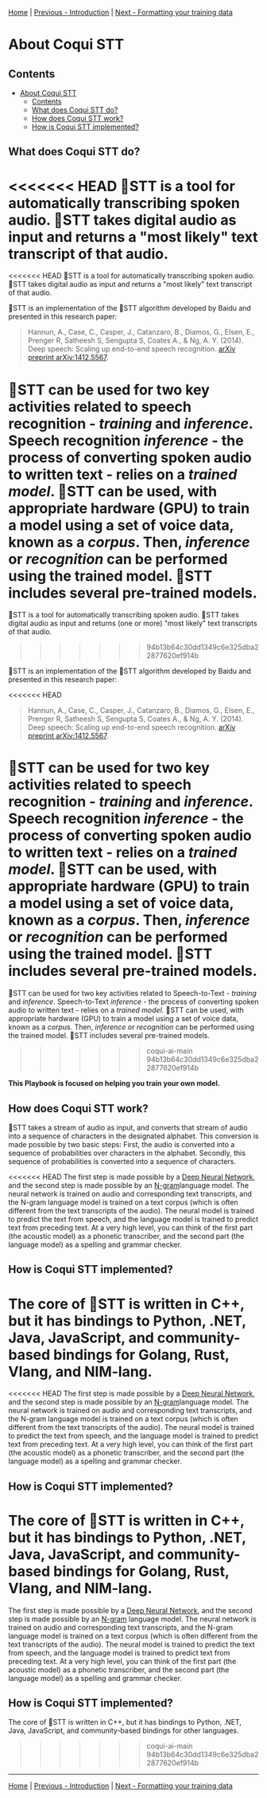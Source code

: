 [Home](README.md) | [Previous - Introduction](INTRO.md) | [Next - Formatting your training data](DATA_FORMATTING.md)

# About Coqui STT

## Contents

- [About Coqui STT](#about-coqui-stt)
  * [Contents](#contents)
  * [What does Coqui STT do?](#what-does-coqui-stt-do-)
  * [How does Coqui STT work?](#how-does-coqui-stt-work-)
  * [How is Coqui STT implemented?](#how-is-coqui-stt-implemented-)

## What does Coqui STT do?

<<<<<<< HEAD
🐸STT is a tool for automatically transcribing spoken audio. 🐸STT takes digital audio as input and returns a "most likely" text transcript of that audio.
=======
<<<<<<< HEAD
🐸STT is a tool for automatically transcribing spoken audio. 🐸STT takes digital audio as input and returns a "most likely" text transcript of that audio.

🐸STT is an implementation of the 🐸STT algorithm developed by Baidu and presented in this research paper:

> Hannun, A., Case, C., Casper, J., Catanzaro, B., Diamos, G., Elsen, E., Prenger R, Satheesh S, Sengupta S, Coates A., & Ng, A. Y. (2014). Deep speech: Scaling up end-to-end speech recognition. [arXiv preprint arXiv:1412.5567](https://arxiv.org/pdf/1412.5567).

🐸STT can be used for two key activities related to speech recognition - _training_ and _inference_. Speech recognition _inference_ - the process of converting spoken audio to written text - relies on a _trained model_. 🐸STT can be used, with appropriate hardware (GPU) to train a model using a set of voice data, known as a _corpus_. Then, _inference_ or _recognition_ can be performed using the trained model. 🐸STT includes several pre-trained models.
=======
🐸STT is a tool for automatically transcribing spoken audio. 🐸STT takes digital audio as input and returns (one or more) "most likely" text transcripts of that audio.
>>>>>>> 94b13b64c30dd1349c6e325dba22877620ef914b

🐸STT is an implementation of the 🐸STT algorithm developed by Baidu and presented in this research paper:

<<<<<<< HEAD
> Hannun, A., Case, C., Casper, J., Catanzaro, B., Diamos, G., Elsen, E., Prenger R, Satheesh S, Sengupta S, Coates A., & Ng, A. Y. (2014). Deep speech: Scaling up end-to-end speech recognition. [arXiv preprint arXiv:1412.5567](https://arxiv.org/pdf/1412.5567).

🐸STT can be used for two key activities related to speech recognition - _training_ and _inference_. Speech recognition _inference_ - the process of converting spoken audio to written text - relies on a _trained model_. 🐸STT can be used, with appropriate hardware (GPU) to train a model using a set of voice data, known as a _corpus_. Then, _inference_ or _recognition_ can be performed using the trained model. 🐸STT includes several pre-trained models.
=======
🐸STT can be used for two key activities related to Speech-to-Text - _training_ and _inference_. Speech-to-Text _inference_ - the process of converting spoken audio to written text - relies on a _trained model_. 🐸STT can be used, with appropriate hardware (GPU) to train a model using a set of voice data, known as a _corpus_. Then, _inference_ or _recognition_ can be performed using the trained model. 🐸STT includes several pre-trained models.
>>>>>>> coqui-ai-main
>>>>>>> 94b13b64c30dd1349c6e325dba22877620ef914b

**This Playbook is focused on helping you train your own model.**

## How does Coqui STT work?

🐸STT takes a stream of audio as input, and converts that stream of audio into a sequence of characters in the designated alphabet. This conversion is made possible by two basic steps: First, the audio is converted into a sequence of probabilities over characters in the alphabet. Secondly, this sequence of probabilities is converted into a sequence of characters.

<<<<<<< HEAD
The first step is made possible by a [Deep Neural Network](https://en.wikipedia.org/wiki/Deep_learning#Deep_neural_networks), and the second step is made possible by an [N-gram](https://en.wikipedia.org/wiki/N-gram)language model. The neural network is trained on audio and corresponding text transcripts, and the N-gram language model is trained on a text corpus (which is often different from the text transcripts of the audio). The neural model is trained to predict the text from speech, and the language model is trained to predict text from preceding text. At a very high level, you can think of the first part (the acoustic model) as a phonetic transcriber, and the second part (the language model) as a spelling and grammar checker.

## How is Coqui STT implemented?

The core of 🐸STT is written in C++, but it has bindings to Python, .NET, Java, JavaScript, and community-based bindings for Golang, Rust, Vlang, and NIM-lang.
=======
<<<<<<< HEAD
The first step is made possible by a [Deep Neural Network](https://en.wikipedia.org/wiki/Deep_learning#Deep_neural_networks), and the second step is made possible by an [N-gram](https://en.wikipedia.org/wiki/N-gram)language model. The neural network is trained on audio and corresponding text transcripts, and the N-gram language model is trained on a text corpus (which is often different from the text transcripts of the audio). The neural model is trained to predict the text from speech, and the language model is trained to predict text from preceding text. At a very high level, you can think of the first part (the acoustic model) as a phonetic transcriber, and the second part (the language model) as a spelling and grammar checker.

## How is Coqui STT implemented?

The core of 🐸STT is written in C++, but it has bindings to Python, .NET, Java, JavaScript, and community-based bindings for Golang, Rust, Vlang, and NIM-lang.
=======
The first step is made possible by a [Deep Neural Network](https://en.wikipedia.org/wiki/Deep_learning#Deep_neural_networks), and the second step is made possible by an [N-gram](https://en.wikipedia.org/wiki/N-gram) language model. The neural network is trained on audio and corresponding text transcripts, and the N-gram language model is trained on a text corpus (which is often different from the text transcripts of the audio). The neural model is trained to predict the text from speech, and the language model is trained to predict text from preceding text. At a very high level, you can think of the first part (the acoustic model) as a phonetic transcriber, and the second part (the language model) as a spelling and grammar checker.

## How is Coqui STT implemented?

The core of 🐸STT is written in C++, but it has bindings to Python, .NET, Java, JavaScript, and community-based bindings for other languages.
>>>>>>> coqui-ai-main
>>>>>>> 94b13b64c30dd1349c6e325dba22877620ef914b

---

[Home](README.md) | [Previous - Introduction](INTRO.md) | [Next - Formatting your training data](DATA_FORMATTING.md)
